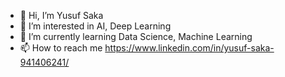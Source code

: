- 👋 Hi, I’m Yusuf Saka
- 👀 I’m interested in AI, Deep Learning
- 🌱 I’m currently learning Data Science, Machine Learning
- 📫 How to reach me https://www.linkedin.com/in/yusuf-saka-941406241/

<!---
mr-rev/mr-rev is a ✨ special ✨ repository because its `README.md` (this file) appears on your GitHub profile.
You can click the Preview link to take a look at your changes.
--->
